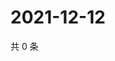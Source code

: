 # 2021-12-12

共 0 条

<!-- BEGIN WEIBO -->
<!-- 最后更新时间 Sun Dec 12 2021 06:14:03 GMT+0800 (China Standard Time) -->

<!-- END WEIBO -->
